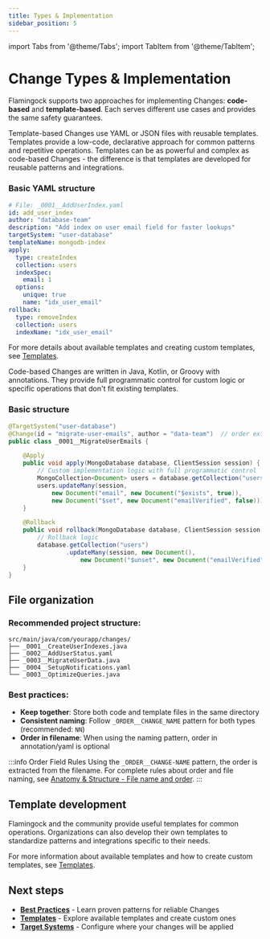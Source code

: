 ```yaml
---
title: Types & Implementation
sidebar_position: 5
---
```




import Tabs from '@theme/Tabs';
import TabItem from '@theme/TabItem';

# Change Types & Implementation

Flamingock supports two approaches for implementing Changes: **code-based** and **template-based**. Each serves different use cases and provides the same safety guarantees.







<Tabs groupId="edition">
  <TabItem value="template" label="Template based" default>
Template-based Changes use YAML or JSON files with reusable templates. Templates provide a low-code, declarative approach for common patterns and repetitive operations. Templates can be as powerful and complex as code-based Changes - the difference is that templates are developed for reusable patterns and integrations.

### Basic YAML structure

```yaml
# File: _0001__AddUserIndex.yaml
id: add_user_index
author: "database-team"
description: "Add index on user email field for faster lookups"
targetSystem: "user-database"
templateName: mongodb-index
apply:
  type: createIndex
  collection: users
  indexSpec:
    email: 1
  options:
    unique: true
    name: "idx_user_email"
rollback:
  type: removeIndex
  collection: users
  indexName: "idx_user_email"
```

For more details about available templates and creating custom templates, see [Templates](../templates/templates-introduction).

  </TabItem>
  <TabItem value="code" label="Code based">
Code-based Changes are written in Java, Kotlin, or Groovy with annotations. They provide full programmatic control for custom logic or specific operations that don't fit existing templates.

### Basic structure

```java
@TargetSystem("user-database")
@Change(id = "migrate-user-emails", author = "data-team")  // order extracted from filename
public class _0001__MigrateUserEmails {

    @Apply
    public void apply(MongoDatabase database, ClientSession session) {
        // Custom implementation logic with full programmatic control
        MongoCollection<Document> users = database.getCollection("users");
        users.updateMany(session,
            new Document("email", new Document("$exists", true)),
            new Document("$set", new Document("emailVerified", false)));
    }

    @Rollback
    public void rollback(MongoDatabase database, ClientSession session) {
        // Rollback logic
        database.getCollection("users")
                .updateMany(session, new Document(),
                    new Document("$unset", new Document("emailVerified", "")));
    }
}
```

  </TabItem>
</Tabs>








## File organization

### Recommended project structure:
```
src/main/java/com/yourapp/changes/
├── _0001__CreateUserIndexes.java
├── _0002__AddUserStatus.yaml
├── _0003__MigrateUserData.java
├── _0004__SetupNotifications.yaml
└── _0003__OptimizeQueries.java
```

### Best practices:
- **Keep together**: Store both code and template files in the same directory
- **Consistent naming**: Follow `_ORDER__CHANGE_NAME` pattern for both types (recommended: `NN`)
- **Order in filename**: When using the naming pattern, order in annotation/yaml is optional

:::info Order Field Rules
Using the `_ORDER__CHANGE-NAME` pattern, the order is extracted from the filename. For complete rules about order and file naming, see [Anatomy & Structure - File name and order](./anatomy-and-structure#file-name-and-order).
:::

## Template development

Flamingock and the community provide useful templates for common operations. Organizations can also develop their own templates to standardize patterns and integrations specific to their needs.

For more information about available templates and how to create custom templates, see [Templates](../templates/templates-introduction).

## Next steps

- **[Best Practices](./best-practices)** - Learn proven patterns for reliable Changes
- **[Templates](../templates/templates-introduction)** - Explore available templates and create custom ones
- **[Target Systems](../target-systems/introduction)** - Configure where your changes will be applied
